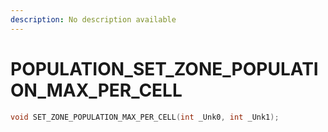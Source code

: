 ```yaml
---
description: No description available 
---
```


# POPULATION\_SET_ZONE_POPULATION_MAX_PER_CELL

```cpp
void SET_ZONE_POPULATION_MAX_PER_CELL(int _Unk0, int _Unk1);
```